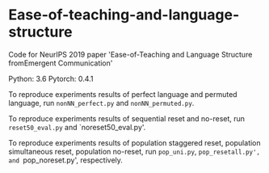 # Ease-of-teaching-and-language-structure
Code for NeurIPS 2019 paper 'Ease-of-Teaching and Language Structure fromEmergent Communication'

Python: 3.6
Pytorch: 0.4.1

To reproduce experiments results of perfect language and permuted language, run `nonNN_perfect.py` and `nonNN_permuted.py`.

To reproduce experiments results of sequential reset and no-reset, run `reset50_eval.py` and `noreset50_eval.py'.

To reproduce experiments results of population staggered reset, population simultaneous reset, population no-reset, run `pop_uni.py`, `pop_resetall.py', and `pop_noreset.py', respectively.

